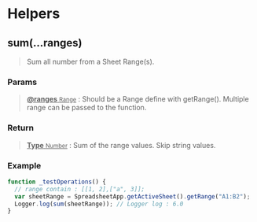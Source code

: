# Helpers

## sum(...ranges)

> Sum all number from a Sheet Range(s).

### Params

> <ins>**@ranges** <small>Range</small></ins> : Should be a Range define with getRange(). Multiple range can be passed to the function.

### Return

> <ins>**Type** <small>Number</small></ins> : Sum of the range values. Skip string values.

### Example

```js
function _testOperations() {
  // range contain : [[1, 2],["a", 3]];
  var sheetRange = SpreadsheetApp.getActiveSheet().getRange("A1:B2");
  Logger.log(sum(sheetRange)); // Logger log : 6.0
}
```